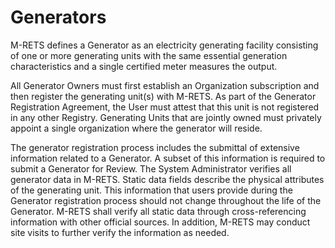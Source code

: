 # Generators

M-RETS defines a Generator as an electricity generating facility consisting of one or more generating units with the same essential generation characteristics and a single certified meter measures the output.
 
All Generator Owners must first establish an Organization subscription and then register the generating unit(s) with M-RETS. As part of the Generator Registration Agreement, the User must attest that this unit is not registered in any other Registry. Generating Units that are jointly owned must privately appoint a single organization where the generator will reside.
 
The generator registration process includes the submittal of extensive information related to a Generator. A subset of this information is required to submit a Generator for Review. The System Administrator verifies all generator data in M-RETS. Static data fields describe the physical attributes of the generating unit. This information that users provide during the Generator registration process should not change throughout the life of the Generator. M-RETS shall verify all static data through cross-referencing information with other official sources. In addition, M-RETS may conduct site visits to further verify the information as needed.

